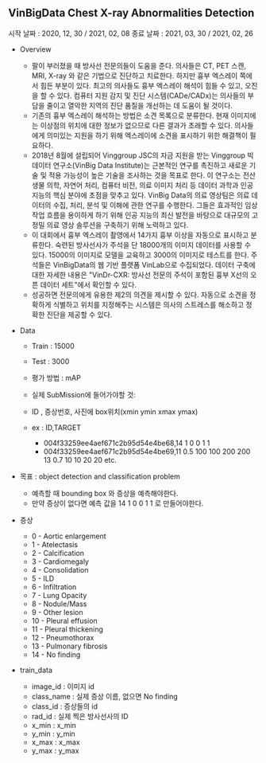 ## VinBigData Chest X-ray Abnormalities Detection

시작 날짜 : 2020, 12, 30 / 2021, 02, 08
종료 날짜 : 2021, 03, 30 / 2021, 02, 26


+ Overview
    + 팔이 부러졌을 때 방사선 전문의들이 도움을 준다. 의사들은 CT, PET 스캔, MRI, X-ray 와 같은 기법으로 진단하고 치료한다. 하지만 흉부 엑스레이 쪽에서 힘든 부분이 있다. 최고의 의사들도 흉부 엑스레이 해석이 힘들 수 있고, 오진을 할 수 있다. 컴퓨터 지원 감지 및 진단 시스템(CADe/CADx)는 의사들의 부담을 줄이고 열악한 지역의 진단 품질을 개선하는 데 도움이 될 것이다.
    + 기존의 흉부 엑스레이 해석하는 방법은 소견 목록으로 분류한다. 현재 이미지에는 이상점의 위치에 대한 정보가 없으므로 다른 결과가 초래할 수 있다. 의사들에게 의미있는 지원을 하기 위해 엑스레이에 소견을 표시하기 위한 해결책이 필요하다.
    + 2018년 8월에 설립되어 Vinggroup JSC의 자금 지원을 받는 Vinggroup 빅데이터 연구소(VinBig Data Institute)는 근본적인 연구를 촉진하고 새로운 기술 및 적용 가능성이 높은 기술을 조사하는 것을 목표로 한다. 이 연구소는 전산 생물 의학, 자연어 처리, 컴퓨터 비전, 의료 이미지 처리 등 데이터 과학과 인공지능의 핵심 분야에 초점을 맞추고 있다. VinBig Data의 의료 영상팀은 의료 데이터의 수집, 처리, 분석 및 이해에 관한 연구를 수행한다. 그들은 효과적인 임상 작업 흐름을 용이하게 하기 위해 인공 지능의 최신 발전을 바탕으로 대규모의 고정밀 의료 영상 솔루션을 구축하기 위해 노력하고 있다.
    + 이 대회에서 흉부 엑스레이 촬영에서 14가지 흉부 이상을 자동으로 표시하고 분류한다. 숙련된 방사선사가 주석을 단 18000개의 이미지 데이터를 사용할 수 있다. 15000의 이미지로 모델을 교육하고 3000의 이미지로 테스트를 한다. 주석들은 VinBigData의 웹 기반 플랫폼 VinLab으로 수집되었다. 데이터 구축에 대한 자세한 내용은 "VinDr-CXR: 방사선 전문의 주석이 포함된 흉부 X선의 오픈 데이터 세트"에서 확인할 수 있다.
    + 성공하면 전문의에게 유용한 제2의 의견을 제시할 수 있다. 자동으로 소견을 정확하게 식별하고 위치를 지정해주는 시스템은 의사의 스트레스를 해소하고 정확한 진단을 제공할 수 있다.

+ Data

    + Train : 15000
    + Test : 3000
    + 평가 방법 : mAP
    + 실제 SubMission에 들어가야할 것:
    + ID , 증상번호, 사진에 box위치(xmin ymin xmax ymax)

    + ex : ID,TARGET
        - 004f33259ee4aef671c2b95d54e4be68,14 1 0 0 1 1
        - 004f33259ee4aef671c2b95d54e4be69,11 0.5 100 100 200 200 13 0.7 10 10 20 20
        etc.

+ 목표 : object detection and classification problem
    + 예측할 때 bounding box 와 증상을 예측해야한다.  
    + 만약 증상이 없다면 예측 값을 14 1 0 0 1 1 로 만들어야한다.

+ 증상
    + 0 - Aortic enlargement
    + 1 - Atelectasis
    + 2 - Calcification
    + 3 - Cardiomegaly
    + 4 - Consolidation
    + 5 - ILD
    + 6 - Infiltration
    + 7 - Lung Opacity
    + 8 - Nodule/Mass
    + 9 - Other lesion
    + 10 - Pleural effusion
    + 11 - Pleural thickening
    + 12 - Pneumothorax
    + 13 - Pulmonary fibrosis
    + 14 - No finding

+ train_data
    + image_id : 이미지 id
    + class_name : 실제 증상 이름, 없으면 No finding
    + class_id : 증상들의 id
    + rad_id : 실제 찍은 방사선사의 ID
    + x_min : x_min
    + y_min : y_min
    + x_max : x_max
    + y_max : y_max
